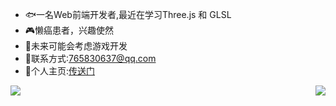 - 🐟一名Web前端开发者,最近在学习Three.js 和 GLSL
- 🎮懒癌患者，兴趣使然
- 🍪未来可能会考虑游戏开发
- 🎵联系方式:765830637@qq.com
- 🏰个人主页:[传送门](https://my-website-one-topaz.vercel.app/)
<img align="right" src="https://github-readme-stats.vercel.app/api/top-langs/?username=KallkaGo&hide=css,html,scss,less" />
<img align="left" src="https://github-readme-stats.vercel.app/api?username=KallkaGo&show_icons=true" />

